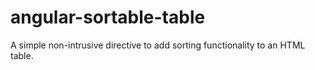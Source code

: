 angular-sortable-table
======================

A simple non-intrusive directive to add sorting functionality to an HTML table.
